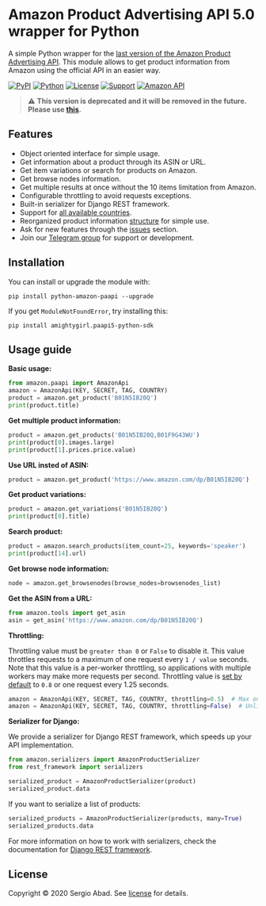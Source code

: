 # Amazon Product Advertising API 5.0 wrapper for Python

A simple Python wrapper for the [last version of the Amazon Product Advertising API](https://webservices.amazon.com/paapi5/documentation/quick-start/using-sdk.html). This module allows to get product information from Amazon using the official API in an easier way.

[![PyPI](https://img.shields.io/pypi/v/python-amazon-paapi?color=%231182C2&label=PyPI)](https://pypi.org/project/python-amazon-paapi/)
[![Python](https://img.shields.io/badge/Python-2.x%20%7C%203.x-%23FFD140)](https://www.python.org/)
[![License](https://img.shields.io/badge/License-MIT-%23e83633)](https://github.com/sergioteula/python-amazon-paapi/blob/master/LICENSE)
[![Support](https://img.shields.io/badge/Support-Good-brightgreen)](https://github.com/sergioteula/python-amazon-paapi/issues)
[![Amazon API](https://img.shields.io/badge/Amazon%20API-5.0-%23FD9B15)](https://webservices.amazon.com/paapi5/documentation/)

> :warning: **This version is deprecated and it will be removed in the future. Please use [this](https://github.com/sergioteula/python-amazon-paapi).**

## Features

- Object oriented interface for simple usage.
- Get information about a product through its ASIN or URL.
- Get item variations or search for products on Amazon.
- Get browse nodes information.
- Get multiple results at once without the 10 items limitation from Amazon.
- Configurable throttling to avoid requests exceptions.
- Built-in serializer for Django REST framework.
- Support for [all available countries](https://github.com/sergioteula/python-amazon-paapi/blob/master/amazon/paapi.py#L31).
- Reorganized product information [structure](https://github.com/sergioteula/python-amazon-paapi/blob/master/PRODUCT.md) for simple use.
- Ask for new features through the [issues](https://github.com/sergioteula/python-amazon-paapi/issues) section.
- Join our [Telegram group](https://t.me/PythonAmazonPAAPI) for support or development.

## Installation

You can install or upgrade the module with:

    pip install python-amazon-paapi --upgrade

If you get `ModuleNotFoundError`, try installing this:

    pip install amightygirl.paapi5-python-sdk

## Usage guide

**Basic usage:**

```python
from amazon.paapi import AmazonApi
amazon = AmazonApi(KEY, SECRET, TAG, COUNTRY)
product = amazon.get_product('B01N5IB20Q')
print(product.title)
```

**Get multiple product information:**

```python
product = amazon.get_products('B01N5IB20Q,B01F9G43WU')
print(product[0].images.large)
print(product[1].prices.price.value)
```

**Use URL insted of ASIN:**

```python
product = amazon.get_product('https://www.amazon.com/dp/B01N5IB20Q')
```

**Get product variations:**

```python
product = amazon.get_variations('B01N5IB20Q')
print(product[0].title)
```

**Search product:**

```python
product = amazon.search_products(item_count=25, keywords='speaker')
print(product[14].url)
```

**Get browse node information:**

```python
node = amazon.get_browsenodes(browse_nodes=browsenodes_list)
```

**Get the ASIN from a URL:**

```python
from amazon.tools import get_asin
asin = get_asin('https://www.amazon.com/dp/B01N5IB20Q')
```

**Throttling:**

Throttling value must be `greater than 0` or `False` to disable it. This value throttles requests to a maximum of one request every `1 / value` seconds. Note that this value is a per-worker throttling, so applications with multiple workers may make more requests per second. Throttling value is [set by default](https://github.com/sergioteula/python-amazon-paapi/blob/master/amazon/paapi.py#L36) to `0.8` or one request every 1.25 seconds.

```python
amazon = AmazonApi(KEY, SECRET, TAG, COUNTRY, throttling=0.5)  # Max one request every two seconds
amazon = AmazonApi(KEY, SECRET, TAG, COUNTRY, throttling=False)  # Unlimited requests per second
```

**Serializer for Django:**

We provide a serializer for Django REST framework, which speeds up your API
implementation.

```python
from amazon.serializers import AmazonProductSerializer
from rest_framework import serializers

serialized_product = AmazonProductSerializer(product)
serialized_product.data
```

If you want to serialize a list of products:

```python
serialized_products = AmazonProductSerializer(products, many=True)
serialized_products.data
```

For more information on how to work with serializers, check the documentation for
[Django REST framework](https://www.django-rest-framework.org/api-guide/serializers/).

## License

Copyright © 2020 Sergio Abad. See [license](https://github.com/sergioteula/python-amazon-paapi/blob/master/LICENSE) for details.
